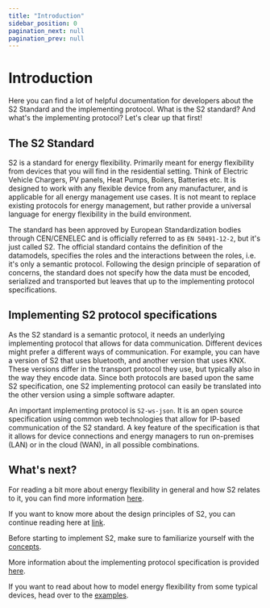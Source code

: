 ```yaml
---
title: "Introduction"
sidebar_position: 0
pagination_next: null
pagination_prev: null
---
```

# Introduction
Here you can find a lot of helpful documentation for developers about the S2 Standard and the implementing protocol. What is the S2 standard? And what's the implementing protocol? Let's clear up that first!

## The S2 Standard
S2 is a standard for energy flexibility. Primarily meant for energy flexibility from devices that you will find in the residential setting. Think of Electric Vehicle Chargers, PV panels, Heat Pumps, Boilers, Batteries etc. It is designed to work with any flexible device from any manufacturer, and is applicable for all energy management use cases. It is not meant to replace existing protocols for energy management, but rather provide a universal language for energy flexibility in the build environment.

The standard has been approved by European Standardization bodies through CEN/CENELEC and is officially referred to as `EN 50491-12-2`, but it's just called S2. The official standard contains the definition of the datamodels, specifies the roles and the interactions between the roles, i.e. it's only a semantic protocol. Following the design principle of separation of concerns, the standard does not specify how the data must be encoded, serialized and transported but leaves that up to the implementing protocol specifications.

## Implementing S2 protocol specifications
As the S2 standard is a semantic protocol, it needs an underlying implementing protocol that allows for data communication. Different devices might prefer a different ways of communication. For example, you can have a version of S2 that uses bluetooth, and another version that uses KNX. These versions differ in the transport protocol they use, but typically also in the way they encode data. Since both protocols are based upon the same S2 specification, one S2 implementing protocol can easily be translated into the other version using a simple software adapter.

An important implementing protocol is `S2-ws-json`. It is an open source specification using common web technologies that allow for IP-based communication of the S2 standard. A key feature of the specification is that it allows for device connections and energy managers to run on-premises (LAN) or in the cloud (WAN), in all possible combinations.

## What's next?
For reading a bit more about energy flexibility in general and how S2 relates to it, you can find more information [here](/docs/background/intro-energy-flexibility.md).

If you want to know more about the design principles of S2, you can continue reading here at [link](/docs/background/why-the-s2-approach.md).

Before starting to implement S2, make sure to familiarize yourself with the [concepts](/docs/concepts/architecture.md).

More information about the implementing protocol specification is provided [here](docs/s2-json-over-websockets/introduction.md).

If you want to read about how to model energy flexibility from some typical devices, head over to the [examples](/docs/examples/ev.md).
